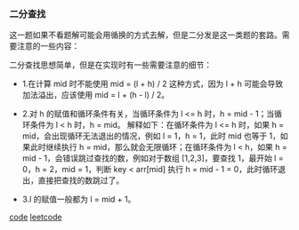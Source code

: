 ### 二分查找
这一题如果不看题解可能会用循换的方式去解，但是二分发是这一类题的套路。需要注意的一些内容：

二分查找思想简单，但是在实现时有一些需要注意的细节：

- 1.在计算 mid 时不能使用 mid = (l + h) / 2 这种方式，因为 l + h 可能会导致加法溢出，应该使用 mid = l + (h - l) / 2。

- 2.对 h 的赋值和循环条件有关，当循环条件为 l <= h 时，h = mid - 1；当循环条件为 l < h 时，h = mid。 解释如下：在循环条件为 l <= h 时，如果 h = mid，会出现循环无法退出的情况，例如 l = 1，h = 1，此时 mid 也等于 1，如果此时继续执行 h = mid，那么就会无限循环；在循环条件为 l < h，如果 h = mid - 1，会错误跳过查找的数，例如对于数组 [1,2,3]，要查找 1，最开始 l = 0，h = 2，mid = 1，判断 key < arr[mid] 执行 h = mid - 1 = 0，此时循环退出，直接把查找的数跳过了。

- 3.l 的赋值一般都为 l = mid + 1。

[code](src/addTwoNumbers/sqrt.go)
[leetcode](https://leetcode.com/problems/sqrtx/description/)
